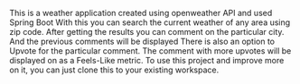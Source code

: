 This is a weather application  created using openweather API and used Spring Boot
With this you can search the current weather of any area using zip code.
After getting the results you can comment on the particular city. And the previous comments will be displayed
There is also an option to Upvote for the particular comment.
The comment with more upvotes will be displayed on as a Feels-Like metric.
To use this project and improve more on it, you can just clone this to your existing workspace.

